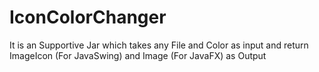 # IconColorChanger
It is an Supportive Jar which takes any File and Color as input and return ImageIcon (For JavaSwing) and Image (For JavaFX) as Output
